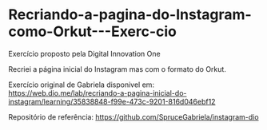 # Recriando-a-pagina-do-Instagram-como-Orkut---Exerc-cio
Exercício proposto pela Digital Innovation One

Recriei a página inicial do Instagram mas com o formato do Orkut.

Exercício original de Gabriela disponivel em:
https://web.dio.me/lab/recriando-a-pagina-inicial-do-instagram/learning/35838848-f99e-473c-9201-816d046ebf12


Repositório de referência:
https://github.com/SpruceGabriela/instagram-dio


